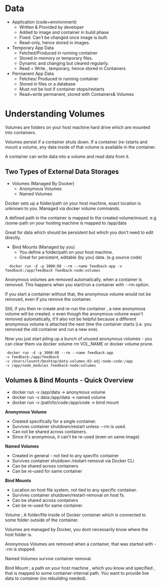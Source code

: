 # Data

- Application (code+environment)
    - Written & Provided by developer
    - Added to image and container in build phase
    - Fixed: Can't be changed once image is built.
    - Read-only, hence stored in images.
- Temporary App Data
    - Fetched/Produced in running container
    - Stored in memory or temporary files.
    - Dynamic and changing but cleared regularly.
    - Read + Write , temporary, hence stored in Containers
- Permanent App Data
    - Fetches/ Produced in running container
    - Stored in files or a database
    - Must not be lost if container stops/restarts
    - Read+write permanent, stored with Containers& Volumes

# Understanding Volumes

Volumes are folders on your host machine hard drive which are mounted into containers.

Volumes persist if a container shuts down. If a container (re-)starts and mount a volume, any data inside of that volume
is available in the container.

A container can write data into a volume and read data from it.

## Two Types of External Data Storages

- Volumes (Managed By Docker)
    - Anonymous Volumes
    - Named Volumes

Docker sets up a folder/path on your host machine, exact location is unknown to you.
Managed via docker volume commands.

A defined path in the container is mapped to the created volume/mount.
e.g /some-path on your hosting machine is mapped to /app/data

Great for data which should be persistent but which you don't need to edit directly.

- Bind Mounts (Managed by you)
    - You define a folder/path on your host machine.
    - Great for persistent, editable (by you) data. (e.g source code)

```
  docker run -d -p 3000:80 --rm --name feedback-app -v feedback:/app/feedback feedback-node:volumes
```

Anonymous volumes are removed automatically, when a container is removed.
This happens when you start/run a container with --rm option.

If you start a container without that, the anonymous volume would not be removed, even if you remove the container.

Still, if you then re-create and re-run the container , a new anonymous volume will be created. o even though the
anonymous volume wasn't removed automatically, it'll also not be helpful because a different anonymous volume is
attached the next time the container starts (i.e. you removed the old container and run a new one).

Now you just start piling up a bunch of unused anonymous volumes - you can clear them via docker volume rm VOL_NAME or
docker volume prune.

     docker run -d -p 3000:80 --rm --name feedback-app 
    -v feedback:/app/feedback 
    -v /Users/levent/Desktop/data-volumes-03-adj-node-code:/app 
    -v /app/node_modules feedback-node:volumes

## Volumes & Bind Mounts - Quick Overview

- docker run -v /app/data -> anonymous volume
- docker run -v data:/app/data -> named volume
- docker run -v /path/to/code:/app/code -> bind mount

**Anonymous Volume**

- Created specifically for a single container.
- Survives container shutdown/restart unless --rm is used.
- Can not be shared across containers.
- Since it's anonymous, it can't be re-used (even on same image)

**Named Volumes**

- Created in general - not tied to any specific container
- Survives container shutdown /restart-removal via Docker CLi
- Can be shared across containers
- Can be re-used for same container

**Bind Mounts**

- Location on host file system, not tied to any specific container.
- Survives container shutdown/restart-removal on host fs.
- Can be shared across containers
- Can be re-used for same container.

Volume ; A folder/file inside of Docker container which is connected to some folder outside of the container.

Volumes are managed by Docker, you dont necessarily know where the host folder is.

Anonymous Volumes are removed when a container, that was started with --rm is stopped.

Named Volumes survive container removal.

Bind Mount ; a path on your host machine , which you know and specified , that is mapped to some container-internal
path. You want to provide live data to container (no rebuilding needed).

